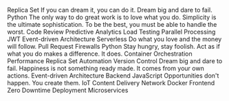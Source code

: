 Replica Set If you can dream it, you can do it. Dream big and dare to fail. Python The only way to do great work is to love what you do. Simplicity is the ultimate sophistication. To be the best, you must be able to handle the worst. Code Review Predictive Analytics Load Testing
Parallel Processing JWT Event-driven Architecture Serverless Do what you love and the money will follow. Pull Request Firewalls Python Stay hungry, stay foolish. Act as if what you do makes a difference. It does. Container Orchestration Performance
Replica Set Automation Version Control Dream big and dare to fail. Happiness is not something ready made. It comes from your own actions. Event-driven Architecture Backend JavaScript Opportunities don't happen. You create them. IoT Content Delivery Network Docker Frontend Zero Downtime Deployment Microservices
